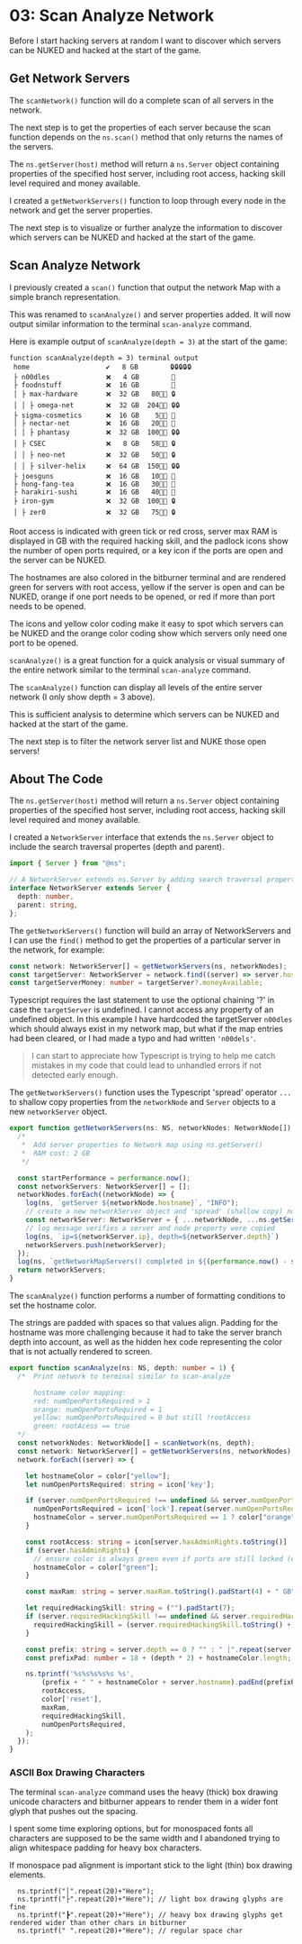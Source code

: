 # 03: Scan Analyze Network

Before I start hacking servers at random I want to discover which servers can be NUKED and hacked at the start of the game.

## Get Network Servers

The `scanNetwork()` function will do a complete scan of all servers in the network.

The next step is to get the properties of each server because the scan function depends on the `ns.scan()` method that only returns the names of the servers.

The `ns.getServer(host)` method will return a `ns.Server` object containing properties of the specified host server, including root access, hacking skill level required and money available.

I created a `getNetworkServers()` function to loop through every node in the network and get the server properties.

The next step is to visualize or further analyze the information to discover which servers can be NUKED and hacked at the start of the game.

## Scan Analyze Network

I previously created a `scan()` function that output the network Map with a simple branch representation. 

This was renamed to `scanAnalyze()` and server properties added. It will now output similar information to the terminal `scan-analyze` command. 

Here is example output of `scanAnalyze(depth = 3)` at the start of the game:

```
function scanAnalyze(depth = 3) terminal output
 home                   ✔️   8 GB        🔒🔒🔒🔒🔒
 ├ n00dles              ❌   4 GB        🔑
 ├ foodnstuff           ❌  16 GB        🔑
 │ ├ max-hardware       ❌  32 GB   80👨‍💻 🔒
 │ │ ├ omega-net        ❌  32 GB  204👨‍💻 🔒🔒
 ├ sigma-cosmetics      ❌  16 GB    5👨‍💻 🔑
 │ ├ nectar-net         ❌  16 GB   20👨‍💻 🔑
 │ │ ├ phantasy         ❌  32 GB  100👨‍💻 🔒🔒
 │ ├ CSEC               ❌   8 GB   58👨‍💻 🔒
 │ │ ├ neo-net          ❌  32 GB   50👨‍💻 🔒
 │ │ ├ silver-helix     ❌  64 GB  150👨‍💻 🔒🔒
 ├ joesguns             ❌  16 GB   10👨‍💻 🔑
 ├ hong-fang-tea        ❌  16 GB   30👨‍💻 🔑
 ├ harakiri-sushi       ❌  16 GB   40👨‍💻 🔑
 ├ iron-gym             ❌  32 GB  100👨‍💻 🔒
 │ ├ zer0               ❌  32 GB   75👨‍💻 🔒
 ```

Root access is indicated with green tick or red cross, server max RAM is displayed in GB with the required hacking skill, and the padlock icons show the number of open ports required, or a key icon if the ports are open and the server can be NUKED.

The hostnames are also colored in the bitburner terminal and are rendered green for servers with root access, yellow if the server is open and can be NUKED, orange if one port needs to be opened, or red if more than port needs to be opened.

The icons and yellow color coding make it easy to spot which servers can be NUKED and the orange color coding show which servers only need one port to be opened.

`scanAnalyze()` is a great function for a quick analysis or visual summary of the entire network similar to the  terminal `scan-analyze` command.

The `scanAnalyze()` function can display all levels of the entire server network (I only show depth = 3 above).

This is sufficient analysis to determine which servers can be NUKED and hacked at the start of the game.

The next step is to filter the network server list and NUKE those open servers!

## About The Code

The `ns.getServer(host)` method will return a `ns.Server` object containing properties of the specified host server, including root access, hacking skill level required and money available.

I created a `NetworkServer` interface that extends the `ns.Server` object to include the search traversal propertes (depth and parent). 

``` typescript
import { Server } from "@ns";

// A NetworkServer extends ns.Server by adding search traversal properties
interface NetworkServer extends Server {
  depth: number,
  parent: string,
};
```

The `getNetworkServers()` function will build an array of NetworkServers and I can use the `find()` method to get the properties of a particular server in the network, for example:

``` typescript
const network: NetworkServer[] = getNetworkServers(ns, networkNodes);
const targetServer: NetworkServer = network.find((server) => server.hostname === 'n00dles');
const targetServerMoney: number = targetServer?.moneyAvailable;
```

Typescript requires the last statement to use the optional chaining '?' in case the `targetServer` is undefined. I cannot access any property of an undefined object. In this example I have hardcoded the targetServer `n00dles` which should always exist in my network map, but what if the map entries had been cleared, or I had made a typo and had written `'n00dels'`. 

> I can start to appreciate how Typescript is trying to help me catch mistakes in my code that could lead to unhandled errors if not detected early enough.

The `getNetworkServers()` function uses the Typescript 'spread' operator `...` to shallow copy properties from the `networkNode` and `Server` objects to a new `networkServer` object.

``` typescript
export function getNetworkServers(ns: NS, networkNodes: NetworkNode[]): NetworkServer[] {
  /*
   *  Add server properties to Network map using ns.getServer()
   *  RAM cost: 2 GB
   */

  const startPerformance = performance.now();
  const networkServers: NetworkServer[] = [];
  networkNodes.forEach((networkNode) => {
    log(ns, `getServer ${networkNode.hostname}`, "INFO"); 
    // create a new networkServer object and 'spread' (shallow copy) node and server properties
    const networkServer: NetworkServer = { ...networkNode, ...ns.getServer(networkNode.hostname)};
    // log message verifies a server and node property were copied
    log(ns, `ip=${networkServer.ip}, depth=${networkServer.depth}`)
    networkServers.push(networkServer);
  });
  log(ns, `getNetworkMapServers() completed in ${(performance.now() - startPerformance).toFixed(2)} milliseconds`, "SUCCESS");    
  return networkServers;
}

```

The `scanAnalyze()` function performs a number of formatting conditions to set the hostname color. 

The strings are padded with spaces so that values align. Padding for the hostname was more challenging because it had to take the server branch depth into account, as well as the hidden hex code representing the color that is not actually rendered to screen.
 
``` typescript
export function scanAnalyze(ns: NS, depth: number = 1) {
  /*  Print network to terminal similar to scan-analyze

      hostname color mapping:
      red: numOpenPortsRequired > 1
      orange: numOpenPortsRequired = 1
      yellow: numOpenPortsRequired = 0 but still !rootAccess 
      green: rootAcess == true
  */  
  const networkNodes: NetworkNode[] = scanNetwork(ns, depth);
  const network: NetworkServer[] = getNetworkServers(ns, networkNodes);
  network.forEach((server) => {

    let hostnameColor = color["yellow"]; 
    let numOpenPortsRequired: string = icon['key'];

    if (server.numOpenPortsRequired !== undefined && server.numOpenPortsRequired > 0) {
      numOpenPortsRequired = icon['lock'].repeat(server.numOpenPortsRequired);
      hostnameColor = server.numOpenPortsRequired == 1 ? color["orange"] : color["red"];
    } 

    const rootAccess: string = icon[server.hasAdminRights.toString()] ;
    if (server.hasAdminRights) {
      // ensure color is always green even if ports are still locked (eg home)
      hostnameColor = color["green"];
    } 

    const maxRam: string = server.maxRam.toString().padStart(4) + " GB";

    let requiredHackingSkill: string = ("").padStart(7);
    if (server.requiredHackingSkill !== undefined && server.requiredHackingSkill > 1) {
      requiredHackingSkill = (server.requiredHackingSkill.toString() + icon['techno']).padStart(10);
    } 

    const prefix: string = server.depth == 0 ? "" : " │".repeat(server.depth-1) + " ├";
    const prefixPad: number = 18 + (depth * 2) + hostnameColor.length;   

    ns.tprintf('%s%s%s%s%s %s',
        (prefix + " " + hostnameColor + server.hostname).padEnd(prefixPad),
        rootAccess,
        color['reset'],
        maxRam,
        requiredHackingSkill,
        numOpenPortsRequired,
    );
  });
}
```

### ASCII Box Drawing Characters

The terminal `scan-analyze` command uses the heavy (thick) box drawing unicode characters and bitburner appears to render them in a wider font glyph that pushes out the spacing.

I spent some time exploring options, but for monospaced fonts all characters are supposed to be the same width and I abandoned trying to align whitespace padding for heavy box characters.

If monospace pad alignment is important stick to the light (thin) box drawing elements. 

```
  ns.tprintf("│".repeat(20)+"Here");
  ns.tprintf("├".repeat(20)+"Here"); // light box drawing glyphs are fine
  ns.tprintf("┣".repeat(20)+"Here"); // heavy box drawing glyphs get rendered wider than other chars in bitburner
  ns.tprintf(" ".repeat(20)+"Here"); // regular space char
```